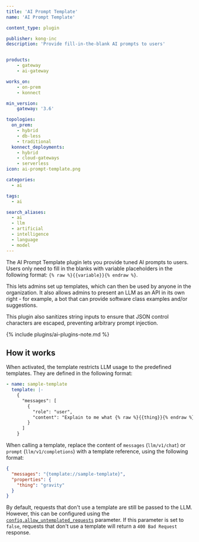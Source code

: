 ```yaml
---
title: 'AI Prompt Template'
name: 'AI Prompt Template'

content_type: plugin

publisher: kong-inc
description: 'Provide fill-in-the-blank AI prompts to users'


products:
    - gateway
    - ai-gateway

works_on:
    - on-prem
    - konnect

min_version:
    gateway: '3.6'

topologies:
  on_prem:
    - hybrid
    - db-less
    - traditional
  konnect_deployments:
    - hybrid
    - cloud-gateways
    - serverless
icon: ai-prompt-template.png

categories:
  - ai

tags:
  - ai

search_aliases:
  - ai
  - llm
  - artificial
  - intelligence
  - language
  - model
---
```


The AI Prompt Template plugin lets you provide tuned AI prompts to users. 
Users only need to fill in the blanks with variable placeholders in the following format: `{% raw %}{{variable}}{% endraw %}`. 

This lets admins set up templates, which can then be used by anyone in the organization. It also allows admins to present an LLM
as an API in its own right - for example, a bot that can provide software class examples and/or suggestions.

This plugin also sanitizes string inputs to ensure that JSON control characters are escaped, preventing arbitrary prompt injection.

{% include plugins/ai-plugins-note.md %}

## How it works

When activated, the template restricts LLM usage to the predefined templates. They are defined in the following format:
```yaml
- name: sample-template
  template: |-
    {
      "messages": [
        {
          "role": "user",
          "content": "Explain to me what {% raw %}{{thing}}{% endraw %} is."
        }
      ]
    }
```

When calling a template, replace the content of `messages` (`llm/v1/chat`) or `prompt` (`llm/v1/completions`) with a template reference, using the following format:
```json
{
  "messages": "{template://sample-template}",
  "properties": {
    "thing": "gravity"
  }
}
```

By default, requests that don't use a template are still be passed to the LLM. However, this can be configured using the [`config.allow_untemplated_requests`](/plugins/ai-prompt-template/reference/#schema--config-allow-untemplated-requests) parameter. If this parameter is set to `false`, requests that don't use a template will return a `400 Bad Request` response.

